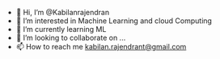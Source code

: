 - 👋 Hi, I’m @Kabilanrajendran
- 👀 I’m interested in Machine Learning and cloud Computing
- 🌱 I’m currently learning ML
- 💞️ I’m looking to collaborate on ...
- 📫 How to reach me kabilan.rajendrant@gmail.com

<!---
Kabilanrajendran/Kabilanrajendran is a ✨ special ✨ repository because its `README.md` (this file) appears on your GitHub profile.
You can click the Preview link to take a look at your changes.
--->
